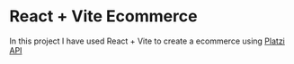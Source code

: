 # React + Vite Ecommerce

In this project I have used React + Vite to create a ecommerce using [Platzi API]([https://babeljs.io/](https://fakeapi.platzi.com))
